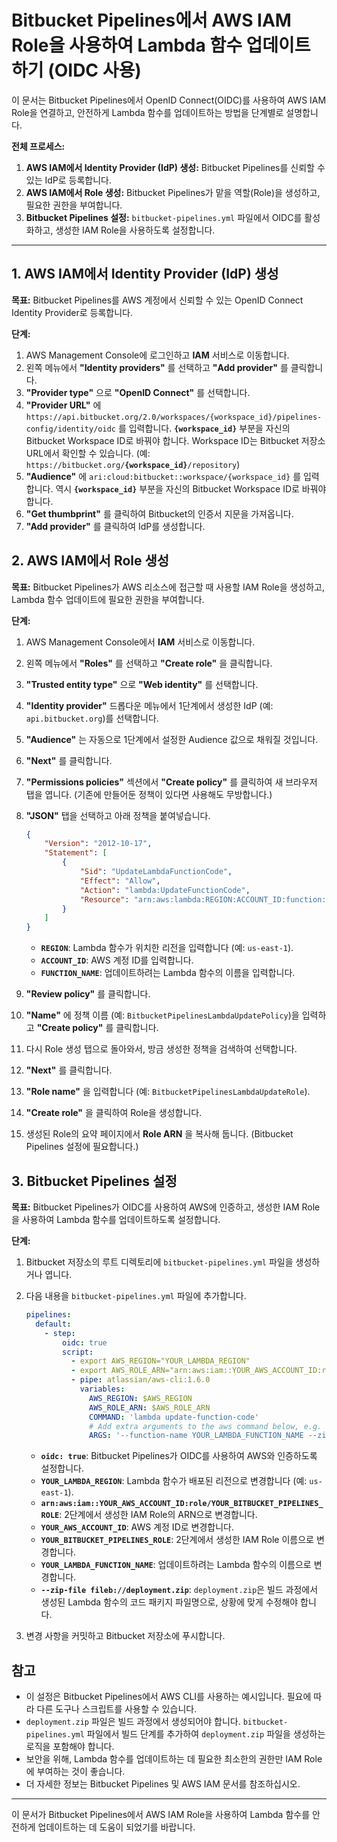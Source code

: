 # Bitbucket Pipelines에서 AWS IAM Role을 사용하여 Lambda 함수 업데이트하기 (OIDC 사용)

이 문서는 Bitbucket Pipelines에서 OpenID Connect(OIDC)를 사용하여 AWS IAM Role을 연결하고, 안전하게 Lambda 함수를 업데이트하는 방법을 단계별로 설명합니다.

**전체 프로세스:**

1.  **AWS IAM에서 Identity Provider (IdP) 생성:** Bitbucket Pipelines를 신뢰할 수 있는 IdP로 등록합니다.
2.  **AWS IAM에서 Role 생성:** Bitbucket Pipelines가 맡을 역할(Role)을 생성하고, 필요한 권한을 부여합니다.
3.  **Bitbucket Pipelines 설정:** `bitbucket-pipelines.yml` 파일에서 OIDC를 활성화하고, 생성한 IAM Role을 사용하도록 설정합니다.

---

## 1. AWS IAM에서 Identity Provider (IdP) 생성

**목표:** Bitbucket Pipelines를 AWS 계정에서 신뢰할 수 있는 OpenID Connect Identity Provider로 등록합니다.

**단계:**

1.  AWS Management Console에 로그인하고 **IAM** 서비스로 이동합니다.
2.  왼쪽 메뉴에서 **"Identity providers"** 를 선택하고 **"Add provider"** 를 클릭합니다.
3.  **"Provider type"** 으로 **"OpenID Connect"** 를 선택합니다.
4.  **"Provider URL"** 에 `https://api.bitbucket.org/2.0/workspaces/{workspace_id}/pipelines-config/identity/oidc` 를 입력합니다. **`{workspace_id}`** 부분을 자신의 Bitbucket Workspace ID로 바꿔야 합니다. Workspace ID는 Bitbucket 저장소 URL에서 확인할 수 있습니다. (예: `https://bitbucket.org/`**`{workspace_id}`**`/repository`)
5.  **"Audience"** 에 `ari:cloud:bitbucket::workspace/{workspace_id}` 를 입력합니다. 역시 **`{workspace_id}`** 부분을 자신의 Bitbucket Workspace ID로 바꿔야 합니다.
6.  **"Get thumbprint"** 를 클릭하여 Bitbucket의 인증서 지문을 가져옵니다.
7.  **"Add provider"** 를 클릭하여 IdP를 생성합니다.

## 2. AWS IAM에서 Role 생성

**목표:** Bitbucket Pipelines가 AWS 리소스에 접근할 때 사용할 IAM Role을 생성하고, Lambda 함수 업데이트에 필요한 권한을 부여합니다.

**단계:**

1.  AWS Management Console에서 **IAM** 서비스로 이동합니다.
2.  왼쪽 메뉴에서 **"Roles"** 를 선택하고 **"Create role"** 을 클릭합니다.
3.  **"Trusted entity type"** 으로 **"Web identity"** 를 선택합니다.
4.  **"Identity provider"** 드롭다운 메뉴에서 1단계에서 생성한 IdP (예: `api.bitbucket.org`)를 선택합니다.
5.  **"Audience"** 는 자동으로 1단계에서 설정한 Audience 값으로 채워질 것입니다.
6.  **"Next"** 를 클릭합니다.
7.  **"Permissions policies"** 섹션에서 **"Create policy"** 를 클릭하여 새 브라우저 탭을 엽니다. (기존에 만들어둔 정책이 있다면 사용해도 무방합니다.)
8.  **"JSON"** 탭을 선택하고 아래 정책을 붙여넣습니다.

    ```json
    {
        "Version": "2012-10-17",
        "Statement": [
            {
                "Sid": "UpdateLambdaFunctionCode",
                "Effect": "Allow",
                "Action": "lambda:UpdateFunctionCode",
                "Resource": "arn:aws:lambda:REGION:ACCOUNT_ID:function:FUNCTION_NAME"
            }
        ]
    }
    ```

    *   **`REGION`**: Lambda 함수가 위치한 리전을 입력합니다 (예: `us-east-1`).
    *   **`ACCOUNT_ID`**: AWS 계정 ID를 입력합니다.
    *   **`FUNCTION_NAME`**: 업데이트하려는 Lambda 함수의 이름을 입력합니다.

9.  **"Review policy"** 를 클릭합니다.
10. **"Name"** 에 정책 이름 (예: `BitbucketPipelinesLambdaUpdatePolicy`)을 입력하고 **"Create policy"** 를 클릭합니다.
11. 다시 Role 생성 탭으로 돌아와서, 방금 생성한 정책을 검색하여 선택합니다.
12. **"Next"** 를 클릭합니다.
13. **"Role name"** 을 입력합니다 (예: `BitbucketPipelinesLambdaUpdateRole`).
14. **"Create role"** 을 클릭하여 Role을 생성합니다.
15. 생성된 Role의 요약 페이지에서 **Role ARN** 을 복사해 둡니다. (Bitbucket Pipelines 설정에 필요합니다.)

## 3. Bitbucket Pipelines 설정

**목표:** Bitbucket Pipelines가 OIDC를 사용하여 AWS에 인증하고, 생성한 IAM Role을 사용하여 Lambda 함수를 업데이트하도록 설정합니다.

**단계:**

1.  Bitbucket 저장소의 루트 디렉토리에 `bitbucket-pipelines.yml` 파일을 생성하거나 엽니다.
2.  다음 내용을 `bitbucket-pipelines.yml` 파일에 추가합니다.

    ```yaml
    pipelines:
      default:
        - step:
            oidc: true
            script:
              - export AWS_REGION="YOUR_LAMBDA_REGION"
              - export AWS_ROLE_ARN="arn:aws:iam::YOUR_AWS_ACCOUNT_ID:role/YOUR_BITBUCKET_PIPELINES_ROLE"
              - pipe: atlassian/aws-cli:1.6.0
                variables:
                  AWS_REGION: $AWS_REGION
                  AWS_ROLE_ARN: $AWS_ROLE_ARN
                  COMMAND: 'lambda update-function-code'
                  # Add extra arguments to the aws command below, e.g.
                  ARGS: '--function-name YOUR_LAMBDA_FUNCTION_NAME --zip-file fileb://deployment.zip'
    ```

    *   **`oidc: true`**: Bitbucket Pipelines가 OIDC를 사용하여 AWS와 인증하도록 설정합니다.
    *   **`YOUR_LAMBDA_REGION`**: Lambda 함수가 배포된 리전으로 변경합니다 (예: `us-east-1`).
    *   **`arn:aws:iam::YOUR_AWS_ACCOUNT_ID:role/YOUR_BITBUCKET_PIPELINES_ROLE`**: 2단계에서 생성한 IAM Role의 ARN으로 변경합니다.
    *   **`YOUR_AWS_ACCOUNT_ID`**: AWS 계정 ID로 변경합니다.
    *   **`YOUR_BITBUCKET_PIPELINES_ROLE`**: 2단계에서 생성한 IAM Role 이름으로 변경합니다.
    *   **`YOUR_LAMBDA_FUNCTION_NAME`**: 업데이트하려는 Lambda 함수의 이름으로 변경합니다.
    *   **`--zip-file fileb://deployment.zip`**:  `deployment.zip`은 빌드 과정에서 생성된 Lambda 함수의 코드 패키지 파일명으로, 상황에 맞게 수정해야 합니다.

3.  변경 사항을 커밋하고 Bitbucket 저장소에 푸시합니다.

## 참고

*   이 설정은 Bitbucket Pipelines에서 AWS CLI를 사용하는 예시입니다. 필요에 따라 다른 도구나 스크립트를 사용할 수 있습니다.
*   `deployment.zip` 파일은 빌드 과정에서 생성되어야 합니다. `bitbucket-pipelines.yml` 파일에서 빌드 단계를 추가하여 `deployment.zip` 파일을 생성하는 로직을 포함해야 합니다.
*   보안을 위해, Lambda 함수를 업데이트하는 데 필요한 최소한의 권한만 IAM Role에 부여하는 것이 좋습니다.
*   더 자세한 정보는 Bitbucket Pipelines 및 AWS IAM 문서를 참조하십시오.

---

이 문서가 Bitbucket Pipelines에서 AWS IAM Role을 사용하여 Lambda 함수를 안전하게 업데이트하는 데 도움이 되었기를 바랍니다.
